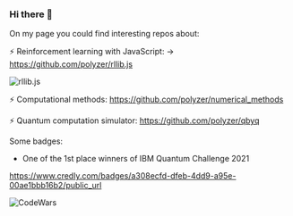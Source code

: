 ### Hi there 👋

<!--
**polyzer/polyzer** is a ✨ _special_ ✨ repository because its `README.md` (this file) appears on your GitHub profile.

Here are some ideas to get you started:

- 🔭 I’m currently working on ...
- 🌱 I’m currently learning ...
- 👯 I’m looking to collaborate on ...
- 🤔 I’m looking for help with ...
- 💬 Ask me about ...
- 📫 How to reach me: ...
- 😄 Pronouns: ...
- ⚡ Fun fact: ...
-->
On my page you could find interesting repos about:

 ⚡ Reinforcement learning with JavaScript: 
    -> https://github.com/polyzer/rllib.js
   
   ![rllib.js](https://github.com/polyzer/rllib.js/blob/master/readme/output.gif) 
  
 ⚡ Computational methods: https://github.com/polyzer/numerical_methods

 ⚡ Quantum computation simulator: https://github.com/polyzer/qbyq

Some badges:
 - One of the 1st place winners of IBM Quantum Challenge 2021

https://www.credly.com/badges/a308ecfd-dfeb-4dd9-a95e-00ae1bbb16b2/public_url


![CodeWars](https://www.codewars.com/users/polyzer/badges/large)

